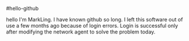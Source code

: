 #hello-github

hello I'm MarkLing. I have known github so long.
I left this software out of use a few months ago because of login errors. Login is successful only after modifying the network agent to solve the problem today.
